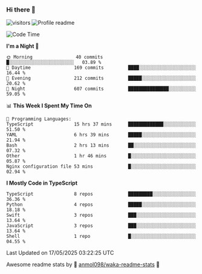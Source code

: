 ### Hi there 👋  
![visitors](https://visitor-badge.laobi.icu/badge?page_id=leverglowh) ![Profile readme](https://github.com/leverglowh/leverglowh/workflows/Profile%20readme/badge.svg?branch=master)

<!--START_SECTION:waka-->
![Code Time](http://img.shields.io/badge/Code%20Time-3%2C669%20hrs%2052%20mins-blue)

**I'm a Night 🦉** 

```text
🌞 Morning                40 commits          █░░░░░░░░░░░░░░░░░░░░░░░░   03.89 % 
🌆 Daytime                169 commits         ████░░░░░░░░░░░░░░░░░░░░░   16.44 % 
🌃 Evening                212 commits         █████░░░░░░░░░░░░░░░░░░░░   20.62 % 
🌙 Night                  607 commits         ███████████████░░░░░░░░░░   59.05 % 
```


📊 **This Week I Spent My Time On** 

```text
💬 Programming Languages: 
TypeScript               15 hrs 37 mins      █████████████░░░░░░░░░░░░   51.50 % 
YAML                     6 hrs 39 mins       █████░░░░░░░░░░░░░░░░░░░░   21.94 % 
Bash                     2 hrs 13 mins       ██░░░░░░░░░░░░░░░░░░░░░░░   07.32 % 
Other                    1 hr 46 mins        █░░░░░░░░░░░░░░░░░░░░░░░░   05.87 % 
Nginx configuration file 53 mins             █░░░░░░░░░░░░░░░░░░░░░░░░   02.94 % 
```

**I Mostly Code in TypeScript** 

```text
TypeScript               8 repos             █████████░░░░░░░░░░░░░░░░   36.36 % 
Python                   4 repos             █████░░░░░░░░░░░░░░░░░░░░   18.18 % 
Swift                    3 repos             ███░░░░░░░░░░░░░░░░░░░░░░   13.64 % 
JavaScript               3 repos             ███░░░░░░░░░░░░░░░░░░░░░░   13.64 % 
Shell                    1 repo              █░░░░░░░░░░░░░░░░░░░░░░░░   04.55 % 
```




 Last Updated on 17/05/2025 03:22:25 UTC
<!--END_SECTION:waka-->


Awesome readme stats by :star2: [anmol098/waka-readme-stats](https://github.com/anmol098/waka-readme-stats) :star2:
